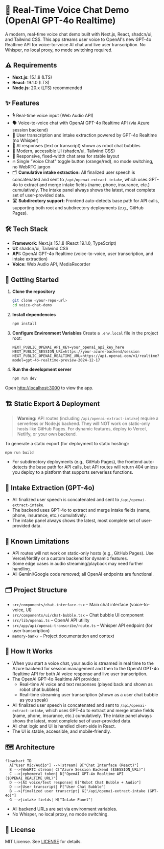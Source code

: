 # 🎤 Real-Time Voice Chat Demo (OpenAI GPT-4o Realtime)

A modern, real-time voice chat demo built with Next.js, React, shadcn/ui, and Tailwind CSS. This app streams user voice to OpenAI's new GPT-4o Realtime API for voice-to-voice AI chat and live user transcription. No Whisper, no local proxy, no mode switching required.

## ⚠️ Requirements

- **Next.js**: 15.1.8 (LTS)
- **React**: 19.1.0 (LTS)
- **Node.js**: 20.x (LTS) recommended

## ✨ Features

- 🎙️ Real-time voice input (Web Audio API)
- 🗣️ Voice-to-voice chat with OpenAI GPT-4o Realtime API (via Azure session backend)
- 📝 User transcription and intake extraction powered by GPT-4o Realtime (no Whisper)
- 💬 AI responses (text or transcript) shown as robot chat bubbles
- 💎 Modern, accessible UI (shadcn/ui, Tailwind CSS)
- 📱 Responsive, fixed-width chat area for stable layout
- 🔥 Single "Voice Chat" toggle button (orange/red), no mode switching, no WebRTC jargon
- 🗂️ **Cumulative intake extraction:** All finalized user speech is concatenated and sent to `/api/openai-extract-intake`, which uses GPT-4o to extract and merge intake fields (name, phone, insurance, etc.) cumulatively. The intake panel always shows the latest, most complete set of user-provided data.
- 🛣️ **Subdirectory support:** Frontend auto-detects base path for API calls, supporting both root and subdirectory deployments (e.g., GitHub Pages).

## 🛠️ Tech Stack

- **Framework:** Next.js 15.1.8 (React 19.1.0, TypeScript)
- **UI:** shadcn/ui, Tailwind CSS
- **API:** OpenAI GPT-4o Realtime (voice-to-voice, user transcription, and intake extraction)
- **Voice:** Web Audio API, MediaRecorder

## 🚀 Getting Started

1. **Clone the repository**
   ```bash
   git clone <your-repo-url>
   cd voice-chat-demo
   ```

2. **Install dependencies**
   ```bash
   npm install
   ```

3. **Configure Environment Variables**
   Create a `.env.local` file in the project root:
   ```
   NEXT_PUBLIC_OPENAI_API_KEY=your_openai_api_key_here
   NEXT_PUBLIC_SESSION_URL=https://your-azure-backend/session
   NEXT_PUBLIC_OPENAI_REALTIME_URL=https://api.openai.com/v1/realtime?model=gpt-4o-realtime-preview-2024-12-17
   ```

4. **Run the development server**
   ```bash
   npm run dev
   ```

Open [http://localhost:3000](http://localhost:3000) to view the app.

## 🏗️ Static Export & Deployment

> **Warning:** API routes (including `/api/openai-extract-intake`) require a serverless or Node.js backend. They will NOT work on static-only hosts like GitHub Pages. For dynamic features, deploy to Vercel, Netlify, or your own backend.

To generate a static export (for deployment to static hosting):

```bash
npm run build
```

- For subdirectory deployments (e.g., GitHub Pages), the frontend auto-detects the base path for API calls, but API routes will return 404 unless you deploy to a platform that supports serverless functions.

## 🧠 Intake Extraction (GPT-4o)

- All finalized user speech is concatenated and sent to `/api/openai-extract-intake`.
- The backend uses GPT-4o to extract and merge intake fields (name, phone, insurance, etc.) cumulatively.
- The intake panel always shows the latest, most complete set of user-provided data.

## 📝 Known Limitations

- API routes will not work on static-only hosts (e.g., GitHub Pages). Use Vercel/Netlify or a custom backend for dynamic features.
- Some edge cases in audio streaming/playback may need further handling.
- All Gemini/Google code removed; all OpenAI endpoints are functional.

## 🗂️ Project Structure

- `src/components/chat-interface.tsx` – Main chat interface (voice-to-voice, UI)
- `src/components/ui/chat-bubble.tsx` – Chat bubble UI component
- `src/lib/openai.ts` – OpenAI API utility
- `src/app/api/openai-transcribe/route.ts` – Whisper API endpoint (for user transcription)
- `memory-bank/` – Project documentation and context

## 📝 How It Works

- When you start a voice chat, your audio is streamed in real time to the Azure backend for session management and then to the OpenAI GPT-4o Realtime API for both AI voice response and live user transcription.
- The OpenAI GPT-4o Realtime API provides:
  - Real-time AI voice and text responses (played back and shown as robot chat bubbles)
  - Real-time streaming user transcription (shown as a user chat bubble as you speak)
- All finalized user speech is concatenated and sent to `/api/openai-extract-intake`, which uses GPT-4o to extract and merge intake fields (name, phone, insurance, etc.) cumulatively. The intake panel always shows the latest, most complete set of user-provided data.
- All chat logic and UI is handled client-side in React.
- The UI is stable, accessible, and mobile-friendly.

## 🗺️ Architecture

```mermaid
flowchart TD
  A["User Mic/Audio"] -->|stream| B["Chat Interface (React)"]
  B -->|WebRTC stream| C["Azure Session Backend ($SESSION_URL)"]
  C -->|ephemeral token| D["OpenAI GPT-4o Realtime API ($OPENAI_REALTIME_URL)"]
  D -->|AI voice/text response| E["Robot Chat Bubble + Audio"]
  D -->|User transcript| F["User Chat Bubble"]
  B -->|finalized user transcript| G["/api/openai-extract-intake (GPT-4o)"]
  G -->|intake fields| H["Intake Panel"]
```

- All backend URLs are set via environment variables.
- No Whisper, no local proxy, no mode switching.

## 📄 License

MIT License. See [LICENSE](./LICENSE) for details.
